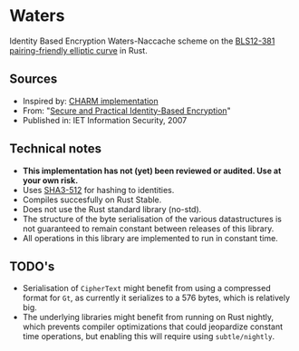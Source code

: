 # Waters
Identity Based Encryption Waters-Naccache scheme on the [BLS12-381 pairing-friendly elliptic curve](https://github.com/zkcrypto/bls12_381) in Rust.

## Sources
* Inspired by: [CHARM implementation](https://github.com/JHUISI/charm/blob/dev/charm/schemes/ibenc/ibenc_waters05.py)
* From: "[Secure and Practical Identity-Based Encryption](http://eprint.iacr.org/2005/369.pdf)"
* Published in: IET Information Security, 2007

## Technical notes
* **This implementation has not (yet) been reviewed or audited. Use at your own risk.**
* Uses [SHA3-512](https://crates.io/crates/tiny-keccak) for hashing to identities.
* Compiles succesfully on Rust Stable.
* Does not use the Rust standard library (no-std).
* The structure of the byte serialisation of the various datastructures is not guaranteed to remain constant between releases of this library.
* All operations in this library are implemented to run in constant time.

## TODO's
* Serialisation of `CipherText` might benefit from using a compressed format for `Gt`, as currently it serializes to a 576 bytes, which is relatively big.
* The underlying libraries might benefit from running on Rust nightly, which prevents compiler optimizations that could jeopardize constant time operations, but enabling this will require using `subtle/nightly`.